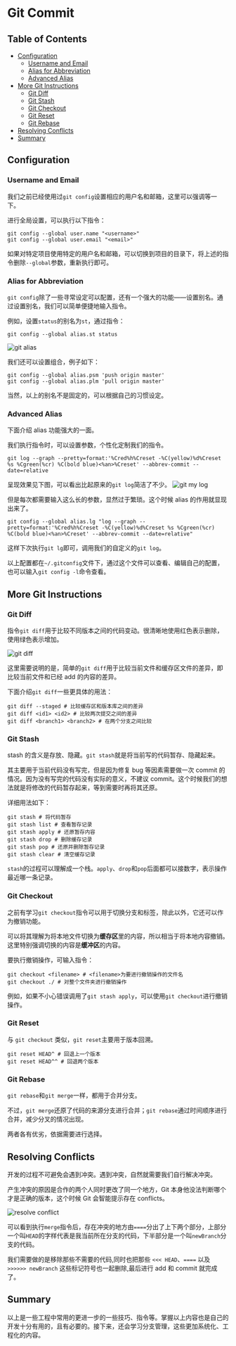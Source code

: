 <!-- omit in toc -->
# Git Commit

<!-- omit in toc -->
## Table of Contents

- [Configuration](#configuration)
  - [Username and Email](#username-and-email)
  - [Alias for Abbreviation](#alias-for-abbreviation)
  - [Advanced Alias](#advanced-alias)
- [More Git Instructions](#more-git-instructions)
  - [Git Diff](#git-diff)
  - [Git Stash](#git-stash)
  - [Git Checkout](#git-checkout)
  - [Git Reset](#git-reset)
  - [Git Rebase](#git-rebase)
- [Resolving Conflicts](#resolving-conflicts)
- [Summary](#summary)

## Configuration

### Username and Email

我们之前已经使用过```git config```设置相应的用户名和邮箱，这里可以强调等一下。

进行全局设置，可以执行以下指令：

```shell
git config --global user.name "<username>"
git config --global user.email "<email>"
```

如果对特定项目使用特定的用户名和邮箱，可以切换到项目的目录下，将上述的指令删除```--global```参数，重新执行即可。

### Alias for Abbreviation

```git config```除了一些寻常设定可以配置，还有一个强大的功能——设置别名。通过设置别名，我们可以简单便捷地输入指令。

例如，设置```status```的别名为```st```，通过指令：

```shell
git config --global alias.st status
```

![git alias](../images/git-alias.png)

我们还可以设置组合，例子如下：

```shell
git config --global alias.psm 'push origin master'
git config --global alias.plm 'pull origin master'
```

当然，以上的别名不是固定的，可以根据自己的习惯设定。

### Advanced Alias

下面介绍 alias 功能强大的一面。

我们执行指令时，可以设置参数，个性化定制我们的指令。

```shell
git log --graph --pretty=format:'%Cred%h%Creset -%C(yellow)%d%Creset %s %Cgreen(%cr) %C(bold blue)<%an>%Creset' --abbrev-commit --date=relative
```

呈现效果见下图，可以看出比起原来的```git log```简洁了不少。
![git my log](../images/git-mylog.png)

但是每次都需要输入这么长的参数，显然过于繁琐。这个时候 alias 的作用就显现出来了。

```shell
git config --global alias.lg "log --graph --pretty=format:'%Cred%h%Creset -%C(yellow)%d%Creset %s %Cgreen(%cr) %C(bold blue)<%an>%Creset' --abbrev-commit --date=relative"
```

这样下次执行```git lg```即可，调用我们的自定义的```git log```。

以上配置都在```~/.gitconfig```文件下，通过这个文件可以查看、编辑自己的配置，也可以输入```git config -l```命令查看。

## More Git Instructions

### Git Diff

指令```git diff```用于比较不同版本之间的代码变动。很清晰地使用红色表示删除，使用绿色表示增加。

![git diff](../images/git-diff.png)

这里需要说明的是，简单的```git diff```用于比较当前文件和缓存区文件的差异，即比较当前文件和已经 add 的内容的差异。

下面介绍```git diff```一些更具体的用法：

```shell
git diff --staged # 比较缓存区和版本库之间的差异
git diff <id1> <id2> # 比较两次提交之间的差异
git diff <branch1> <branch2> # 在两个分支之间比较
```

### Git Stash

stash 的含义是存放、隐藏。```git stash```就是将当前写的代码暂存、隐藏起来。

其主要用于当前代码没有写完，但是因为修复 bug 等因素需要做一次 commit 的情况。因为没有写完的代码没有实际的意义，不建议 commit。这个时候我们的想法就是将修改的代码暂存起来，等到需要时再将其还原。

详细用法如下：

```shell
git stash # 将代码暂存
git stash list # 查看暂存记录
git stash apply # 还原暂存内容
git stash drop # 删除缓存记录
git stash pop # 还原并删除暂存记录
git stash clear # 清空缓存记录
```

```stash```的过程可以理解成一个栈。```apply```、```drop```和```pop```后面都可以接数字，表示操作最近哪一条记录。

### Git Checkout

之前有学习```git checkout```指令可以用于切换分支和标签，除此以外，它还可以作为撤销功能。

可以将其理解为将本地文件切换为**缓存区**里的内容，所以相当于将本地内容撤销。这里特别强调切换的内容是**缓冲区**的内容。

要执行撤销操作，可输入指令：

```shell
git checkout <filename> # <filename>为要进行撤销操作的文件名
git checkout ./ # 对整个文件夹进行撤销操作
```

例如，如果不小心错误调用了```git stash apply```，可以使用```git checkout```进行撤销操作。

### Git Reset

与 ```git checkout``` 类似，```git reset```主要用于版本回溯。

```shell
git reset HEAD^ # 回退上一个版本
git reset HEAD^^ # 回退两个版本
```

### Git Rebase

```git rebase```和```git merge```一样，都用于合并分支。

不过，```git merge```还原了代码的来源分支进行合并；```git rebase```通过时间顺序进行合并，减少分叉的情况出现。

两者各有优劣，依据需要进行选择。

## Resolving Conflicts

开发的过程不可避免会遇到冲突。遇到冲突，自然就需要我们自行解决冲突。

产生冲突的原因是合作的两个人同时更改了同一个地方，Git 本身他没法判断哪个才是正确的版本，这个时候 Git 会智能提示存在 conflicts。

![resolve conflict](../images/resolve-conflict.png)

可以看到执行```merge```指令后，存在冲突的地方由```====```分出了上下两个部分，上部分一个叫```HEAD```的字样代表是我当前所在分支的代码，下半部分是一个叫```newBranch```分支的代码。

我们需要做的是移除那些不需要的代码,同时也把那些 ```<<< HEAD```、```====``` 以及 ```>>>>>> newBranch``` 这些标记符号也一起删除,最后进行 add 和 commit 就完成了。

## Summary

以上是一些工程中常用的更进一步的一些技巧、指令等。掌握以上内容也是自己的开发十分有用的，且有必要的。接下来，还会学习分支管理，这些更加系统化、工程化的内容。
